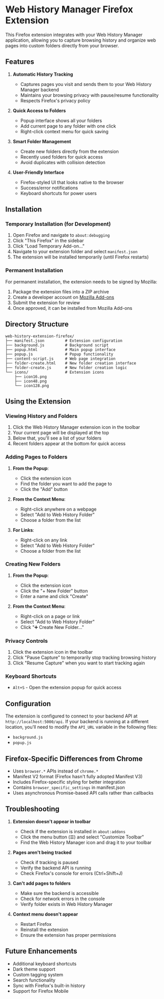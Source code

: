 # Web History Manager Firefox Extension

This Firefox extension integrates with your Web History Manager application, allowing you to capture browsing history and organize web pages into custom folders directly from your browser.

## Features

1. **Automatic History Tracking**
   - Captures pages you visit and sends them to your Web History Manager backend
   - Maintains your browsing privacy with pause/resume functionality
   - Respects Firefox's privacy policy

2. **Quick Access to Folders**
   - Popup interface shows all your folders
   - Add current page to any folder with one click
   - Right-click context menu for quick saving

3. **Smart Folder Management**
   - Create new folders directly from the extension
   - Recently used folders for quick access
   - Avoid duplicates with collision detection

4. **User-Friendly Interface**
   - Firefox-styled UI that looks native to the browser
   - Success/error notifications
   - Keyboard shortcuts for power users

## Installation

### Temporary Installation (for Development)

1. Open Firefox and navigate to `about:debugging`
2. Click "This Firefox" in the sidebar
3. Click "Load Temporary Add-on..."
4. Navigate to your extension folder and select `manifest.json`
5. The extension will be installed temporarily (until Firefox restarts)

### Permanent Installation

For permanent installation, the extension needs to be signed by Mozilla:

1. Package the extension files into a ZIP archive
2. Create a developer account on [Mozilla Add-ons](https://addons.mozilla.org/developers/)
3. Submit the extension for review
4. Once approved, it can be installed from Mozilla Add-ons

## Directory Structure

```
web-history-extension-firefox/
├── manifest.json         # Extension configuration
├── background.js         # Background script
├── popup.html            # Main popup interface
├── popup.js              # Popup functionality
├── content-script.js     # Web page integration
├── folder-create.html    # New folder creation interface
├── folder-create.js      # New folder creation logic
└── icons/                # Extension icons
    ├── icon16.png
    ├── icon48.png
    └── icon128.png
```

## Using the Extension

### Viewing History and Folders

1. Click the Web History Manager extension icon in the toolbar
2. Your current page will be displayed at the top
3. Below that, you'll see a list of your folders
4. Recent folders appear at the bottom for quick access

### Adding Pages to Folders

1. **From the Popup**:
   - Click the extension icon
   - Find the folder you want to add the page to
   - Click the "Add" button

2. **From the Context Menu**:
   - Right-click anywhere on a webpage
   - Select "Add to Web History Folder"
   - Choose a folder from the list

3. **For Links**:
   - Right-click on any link
   - Select "Add to Web History Folder" 
   - Choose a folder from the list

### Creating New Folders

1. **From the Popup**:
   - Click the extension icon
   - Click the "+ New Folder" button
   - Enter a name and click "Create"

2. **From the Context Menu**:
   - Right-click on a page or link
   - Select "Add to Web History Folder" 
   - Click "➕ Create New Folder..."

### Privacy Controls

1. Click the extension icon in the toolbar
2. Click "Pause Capture" to temporarily stop tracking browsing history
3. Click "Resume Capture" when you want to start tracking again

### Keyboard Shortcuts

- `Alt+S` - Open the extension popup for quick access

## Configuration

The extension is configured to connect to your backend API at `http://localhost:5000/api`. 
If your backend is running at a different location, you'll need to modify the `API_URL` 
variable in the following files:

- `background.js`
- `popup.js`

## Firefox-Specific Differences from Chrome

- Uses `browser.*` APIs instead of `chrome.*`
- Manifest V2 format (Firefox hasn't fully adopted Manifest V3)
- Includes Firefox-specific styling for better integration
- Contains `browser_specific_settings` in manifest.json
- Uses asynchronous Promise-based API calls rather than callbacks

## Troubleshooting

1. **Extension doesn't appear in toolbar**
   - Check if the extension is installed in `about:addons`
   - Click the menu button (☰) and select "Customize Toolbar"
   - Find the Web History Manager icon and drag it to your toolbar

2. **Pages aren't being tracked**
   - Check if tracking is paused
   - Verify the backend API is running
   - Check Firefox's console for errors (Ctrl+Shift+J)

3. **Can't add pages to folders**
   - Make sure the backend is accessible
   - Check for network errors in the console
   - Verify folder exists in Web History Manager

4. **Context menu doesn't appear**
   - Restart Firefox
   - Reinstall the extension
   - Ensure the extension has proper permissions

## Future Enhancements

- Additional keyboard shortcuts
- Dark theme support
- Custom tagging system
- Search functionality
- Sync with Firefox's built-in history
- Support for Firefox Mobile
